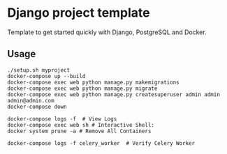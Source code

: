 # Django project template
Template to get started quickly with Django, PostgreSQL and Docker.

## Usage
```
./setup.sh myproject
docker-compose up --build
docker-compose exec web python manage.py makemigrations
docker-compose exec web python manage.py migrate
docker-compose exec web python manage.py createsuperuser admin admin admin@admin.com
docker-compose down

docker-compose logs -f  # View Logs
docker-compose exec web sh # Interactive Shell:
docker system prune -a # Remove All Containers

docker-compose logs -f celery_worker  # Verify Celery Worker
```
